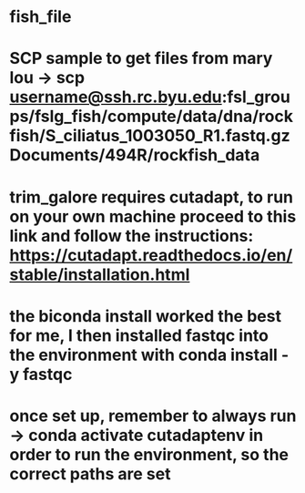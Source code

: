# fish_file
# SCP sample to get files from mary lou -> scp username@ssh.rc.byu.edu:fsl_groups/fslg_fish/compute/data/dna/rockfish/S_ciliatus_1003050_R1.fastq.gz Documents/494R/rockfish_data

# trim_galore requires cutadapt, to run on your own machine proceed to this link and follow the instructions: https://cutadapt.readthedocs.io/en/stable/installation.html

# the biconda install worked the best for me, I then installed fastqc into the environment with conda install -y fastqc 
# once set up, remember to always run -> conda activate cutadaptenv    in order to run the environment, so the correct paths are set
